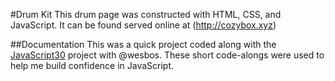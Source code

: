 #Drum Kit
This drum page was constructed with HTML, CSS, and JavaScript. It can be found served online at (http://cozybox.xyz)

##Documentation
This was a quick project coded along with the [JavaScript30](https://JavaScript30.com) project with @wesbos. These short code-alongs were used to help me build confidence in
JavaScript.
